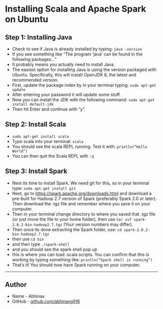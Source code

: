 # Installing Scala and Apache Spark on Ubuntu
## Step 1: Installing Java
* Check to see if Java is already installed by typing:
`java -version`
* If you see something like “The program ‘java’ can be found in the following packages…”
* It probably means you actually need to install Java.
* The easiest option for installing Java is using the version packaged with Ubuntu. Specifically, this will install OpenJDK 8, the latest and recommended version.
* First, update the package index by in your terminal typing:
`sudo apt-get update`
* After entering your password it will update some stuff.
* Now you can install the JDK with the following command:
`sudo apt-get install default-jdk`
* Then hit Enter and continue with “y”.

## Step 2: Install Scala
* `sudo apt-get install scala`
* Type scala into your terminal:
`scala`
* You should see the scala REPL running. Test it with:
`println(“Hello World”)`
* You can then quit the Scala REPL with
`:q`

## Step 3: Install Spark
* Next its time to install Spark. We need git for this, so in your terminal type:
`sudo apt-get install git`
* Next, go to https://spark.apache.org/downloads.html and download a pre-built for Hadoop 2.7 version of Spark (preferably Spark 2.0 or later). Then download the .tgz file and remember where you save it on your computer.
* Then in your terminal change directory to where you saved that .tgz file (or just move the file to your home folder), then use
`tar xvf spark-2.0.2-bin-hadoop2.7.tgz`
(Your version numbers may differ).
* Then once its done extracting the Spark folder, use:
`cd spark-2.0.2-bin-hadoop2.7.tgz`
* then use
`cd bin`
* and then type
`./spark-shell`
* and you should see the spark shell pop up
* this is where you can load .scala scripts. You can confirm that this is working by typing something like:
`println(“Spark shell is running”)`
* That’s it! You should now have Spark running on your computer.

---

## Author
* Name - Abhinav
* GitHub - [github.com/abhinavg916](https://github.com/abhinavg916)
